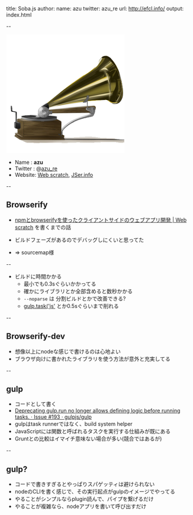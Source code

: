 title: Soba.js
author:
  name: azu
  twitter: azu_re
  url: http://efcl.info/
output: index.html

--

![アイコン](https://github.com/azu/slide/raw/master/offline_study/simple320_320.png)

- Name : **azu**
- Twitter : @[azu_re](https://twitter.com/azu_re)
- Website: [Web scratch], [JSer.info]

[Web scratch]: http://efcl.info/ "Web scratch"
[JSer.info]: http://jser.info/ "JSer.info"

--

## Browserify

* [npmとbrowserifyを使ったクライアントサイドのウェブアプリ開発 | Web scratch](http://efcl.info/2014/0120/res3605/ "npmとbrowserifyを使ったクライアントサイドのウェブアプリ
開発 | Web scratch") を書くまでの話

* ビルドフェーズがあるのでデバッグしにくいと思ってた
*  => sourcemap様

--

* ビルドに時間かかる
	* 最小でも0.3sぐらいかかってる
	* 確かにライブラリとか全部含めると数秒かかる
	* `--noparse` は 分割ビルドとかで改善できる?
	* [gulp.task(&#39;js&#39;](https://github.com/shuhei/morning_pages/blob/f60f3603b4711732160c28efea63d36e6eed0d36/gulpfile.js#L14 "gulp.task(&#39;js&#39;") とか0.5sぐらいまで削れる

--

## Browserify-dev

* 想像以上にnodeな感じで書けるのは心地よい
* ブラウザ向けに書かれたライブラリを使う方法が意外と充実してる

--

## gulp

* コードとして書く
* [Deprecating gulp.run no longer allows defining logic before running tasks. · Issue #193 · gulpjs/gulp](https://github.com/gulpjs/gulp/issues/193 "Deprecating gulp.run no longer allows defining logic before running tasks. · Issue #193 · gulpjs/gulp")
* gulpはtask runnerではなく、build system helper
* JavaScriptには関数と呼ばれるタスクを実行する仕組みが既にある
* Gruntとの比較はイマイチ意味ない場合が多い(競合ではあるが)

--

## gulp?

* コードで書きすぎるとやっぱりスパゲッティは避けられない
* nodeのCLIを書く感じで、その実行起点がgulpのイメージでやってる
* やることがシンプルならplugin読んで、パイプを繋げるだけ
* やることが複雑なら、nodeアプリを書いて呼び出すだけ